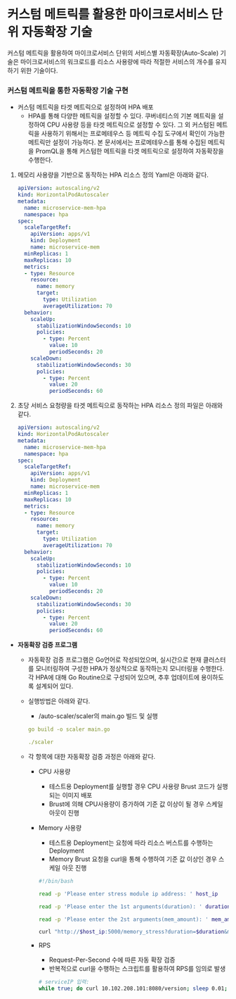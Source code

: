 # **커스텀 메트릭를 활용한 마이크로서비스 단위 자동확장 기술**

커스텀 메트릭을 활용하여 마이크로서비스 단위의 서비스별 자동확장(Auto-Scale) 기술은 마이크로서비스의 워크로드를 리소스 사용량에 따라 적절한 서비스의 개수를 유지하기 위한 기술이다.

### **커스텀 메트릭을 통한 자동확장 기술 구현**

- 커스텀 메트릭을 타겟 메트릭으로 설정하여 HPA 배포
    - HPA를 통해 다양한 메트릭을 설정할 수 있다. 쿠버네티스의 기본 메트릭을 설정하여 CPU 사용량 등을 타겟 메트릭으로 설정할 수 있다. 그 외 커스텀된 메트릭을 사용하기 위해서는 프로메테우스 등 메트릭 수집 도구에서 확인이 가능한 메트릭만 설정이 가능하다. 본 문서에서는 프로메테우스를 통해 수집된 메트릭을 PromQL을 통해 커스텀한 메트릭을 타겟 메트릭으로 설정하여 자동확장을 수행한다.
1. 메모리 사용량을 기반으로 동작하는 HPA 리소스 정의 Yaml은 아래와 같다.
    
    ```yaml
    apiVersion: autoscaling/v2
    kind: HorizontalPodAutoscaler
    metadata:
      name: microservice-mem-hpa
      namespace: hpa
    spec:
      scaleTargetRef:
        apiVersion: apps/v1
        kind: Deployment
        name: microservice-mem
      minReplicas: 1
      maxReplicas: 10
      metrics:
      - type: Resource
        resource:
          name: memory
          target:
            type: Utilization
            averageUtilization: 70
      behavior:
        scaleUp:
          stabilizationWindowSeconds: 10
          policies:
            - type: Percent
              value: 10
              periodSeconds: 20
        scaleDown:
          stabilizationWindowSeconds: 30
          policies:
            - type: Percent
              value: 20
              periodSeconds: 60
    ```
    
2. 초당 서비스 요청량을 타겟 메트릭으로 동작하는 HPA 리소스 정의 파일은 아래와 같다.
    
    ```yaml
    apiVersion: autoscaling/v2
    kind: HorizontalPodAutoscaler
    metadata:
      name: microservice-mem-hpa
      namespace: hpa
    spec:
      scaleTargetRef:
        apiVersion: apps/v1
        kind: Deployment
        name: microservice-mem
      minReplicas: 1
      maxReplicas: 10
      metrics:
      - type: Resource
        resource:
          name: memory
          target:
            type: Utilization
            averageUtilization: 70
      behavior:
        scaleUp:
          stabilizationWindowSeconds: 10
          policies:
            - type: Percent
              value: 10
              periodSeconds: 20
        scaleDown:
          stabilizationWindowSeconds: 30
          policies:
            - type: Percent
              value: 20
              periodSeconds: 60
    ```
    
- **자동확장 검증 프로그램**
    - 자동확장 검증 프로그램은 Go언어로 작성되었으며, 실시간으로 현재 클러스터를 모니터링하여 구성한 HPA가 정상적으로 동작하는지 모니터링을 수행한다. 각 HPA에 대해 Go Routine으로 구성되어 있으며, 추후 업데이트에 용이하도록 설계되어 있다.
    - 실행방법은 아래와 같다.
        - /auto-scaler/scaler의 main.go 빌드 및 실행
        
        ```yaml
        go build -o scaler main.go
        
        ./scaler
        ```
        
    - 각 항목에 대한 자동확장 검증 과정은 아래와 같다.
        - CPU 사용량
            - 테스트용 Deployment를 실행할 경우 CPU 사용량 Brust 코드가 실행되는 이미지 배포
            - Brust에 의해 CPU사용량이 증가하여 기준 값 이상이 될 경우 스케일 아웃이 진행
        - Memory 사용량
            - 테스트용 Deployment는 요청에 따라 리소스 버스트를 수행하는 Deployment
            - Memory Brust 요청을 curl을 통해 수행하여 기준 값 이상인 경우 스케일 아웃 진행
            
            ```bash
            #!/bin/bash
            
            read -p 'Please enter stress module ip address: ' host_ip
            
            read -p 'Please enter the 1st arguments(duration): ' duration
            
            read -p 'Please enter the 2st arguments(mem_amount): ' mem_amount
            
            curl "http://$host_ip:5000/memory_stress?duration=$duration&mem_amount=$mem_amount" &
            ```
            
        - RPS
            - Request-Per-Second 수에 따른 자동 확장 검증
            - 반복적으로 curl을 수행하는 스크립트를 활용하여 RPS를 임의로 발생
            
            ```bash
            # serviceIP 입력:
            while true; do curl 10.102.208.101:8080/version; sleep 0.01; done
            ````
